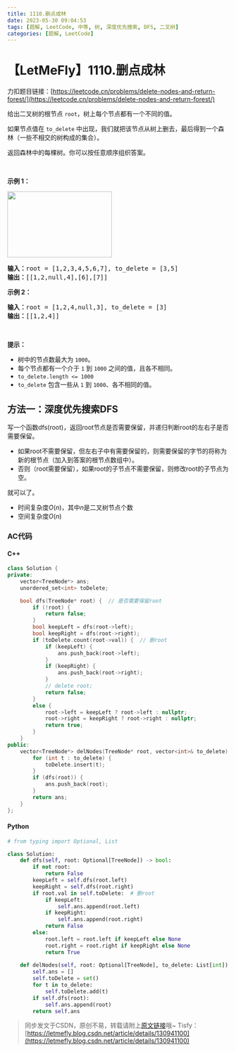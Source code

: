 ```yaml
---
title: 1110.删点成林
date: 2023-05-30 09:04:53
tags: [题解, LeetCode, 中等, 树, 深度优先搜索, DFS, 二叉树]
categories: [题解, LeetCode]
---
```


# 【LetMeFly】1110.删点成林

力扣题目链接：[https://leetcode.cn/problems/delete-nodes-and-return-forest/](https://leetcode.cn/problems/delete-nodes-and-return-forest/)

<p>给出二叉树的根节点&nbsp;<code>root</code>，树上每个节点都有一个不同的值。</p>

<p>如果节点值在&nbsp;<code>to_delete</code>&nbsp;中出现，我们就把该节点从树上删去，最后得到一个森林（一些不相交的树构成的集合）。</p>

<p>返回森林中的每棵树。你可以按任意顺序组织答案。</p>

<p>&nbsp;</p>

<p><strong>示例 1：</strong></p>

<p><strong><img alt="" src="https://assets.leetcode-cn.com/aliyun-lc-upload/uploads/2019/07/05/screen-shot-2019-07-01-at-53836-pm.png" style="height: 150px; width: 237px;" /></strong></p>

<pre>
<strong>输入：</strong>root = [1,2,3,4,5,6,7], to_delete = [3,5]
<strong>输出：</strong>[[1,2,null,4],[6],[7]]
</pre>

<p><strong>示例 2：</strong></p>

<pre>
<strong>输入：</strong>root = [1,2,4,null,3], to_delete = [3]
<strong>输出：</strong>[[1,2,4]]
</pre>

<p>&nbsp;</p>

<p><strong>提示：</strong></p>

<ul>
	<li>树中的节点数最大为&nbsp;<code>1000</code>。</li>
	<li>每个节点都有一个介于&nbsp;<code>1</code> 到&nbsp;<code>1000</code>&nbsp;之间的值，且各不相同。</li>
	<li><code>to_delete.length &lt;= 1000</code></li>
	<li><code>to_delete</code> 包含一些从&nbsp;<code>1</code> 到&nbsp;<code>1000</code>、各不相同的值。</li>
</ul>


    
## 方法一：深度优先搜索DFS

写一个函数dfs(root)，返回root节点是否需要保留，并递归判断root的左右子是否需要保留。

+ 如果root不需要保留，但左右子中有需要保留的，则需要保留的字节的将称为新的根节点（加入到答案的根节点数组中）。
+ 否则（root需要保留），如果root的子节点不需要保留，则修改root的子节点为空。

就可以了。

+ 时间复杂度$O(n)$，其中$n$是二叉树节点个数
+ 空间复杂度$O(n)$

### AC代码

#### C++

```cpp
class Solution {
private:
    vector<TreeNode*> ans;
    unordered_set<int> toDelete;

    bool dfs(TreeNode* root) {  // 是否需要保留root
        if (!root) {
            return false;
        }
        bool keepLeft = dfs(root->left);
        bool keepRight = dfs(root->right);
        if (toDelete.count(root->val)) {  // 删root
            if (keepLeft) {
                ans.push_back(root->left);
            }
            if (keepRight) {
                ans.push_back(root->right);
            }
            // delete root;
            return false;
        }
        else {
            root->left = keepLeft ? root->left : nullptr;
            root->right = keepRight ? root->right : nullptr;
            return true;
        }
    }
public:
    vector<TreeNode*> delNodes(TreeNode* root, vector<int>& to_delete) {
        for (int t : to_delete) {
            toDelete.insert(t);
        }
        if (dfs(root)) {
            ans.push_back(root);
        }
        return ans;
    }
};
```

#### Python

```python
# from typing import Optional, List

class Solution:
    def dfs(self, root: Optional[TreeNode]) -> bool:
        if not root:
            return False
        keepLeft = self.dfs(root.left)
        keepRight = self.dfs(root.right)
        if root.val in self.toDelete:  # 删root
            if keepLeft:
                self.ans.append(root.left)
            if keepRight:
                self.ans.append(root.right)
            return False
        else:
            root.left = root.left if keepLeft else None
            root.right = root.right if keepRight else None
            return True
    
    def delNodes(self, root: Optional[TreeNode], to_delete: List[int]) -> List[TreeNode]:
        self.ans = []
        self.toDelete = set()
        for t in to_delete:
            self.toDelete.add(t)
        if self.dfs(root):
            self.ans.append(root)
        return self.ans
```

> 同步发文于CSDN，原创不易，转载请附上[原文链接](https://blog.letmefly.xyz/2023/05/30/LeetCode%201110.%E5%88%A0%E7%82%B9%E6%88%90%E6%9E%97/)哦~
> Tisfy：[https://letmefly.blog.csdn.net/article/details/130941100](https://letmefly.blog.csdn.net/article/details/130941100)
